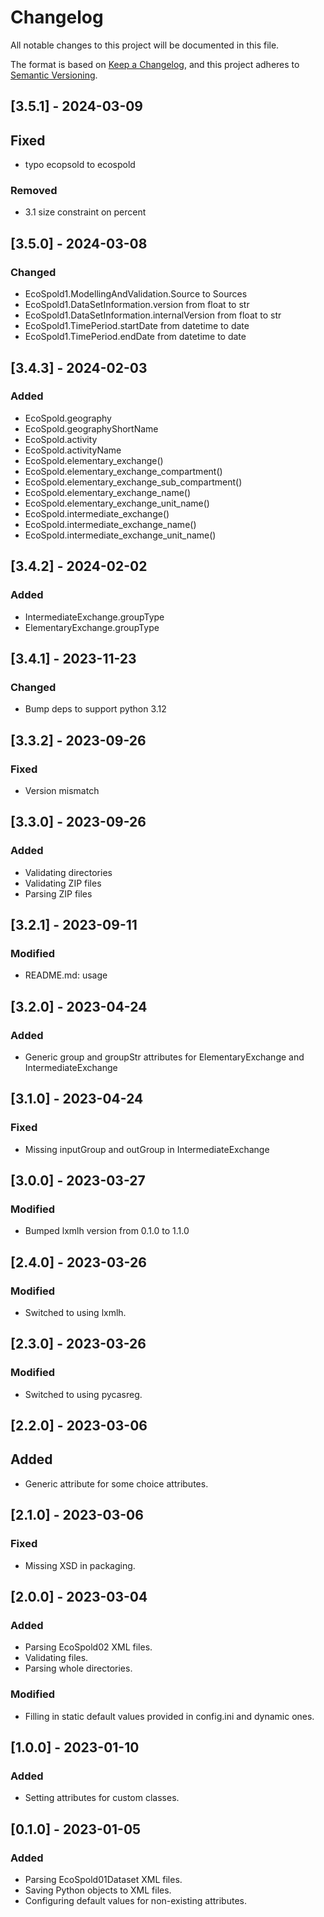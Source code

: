 # Changelog

All notable changes to this project will be documented in this file.

The format is based on [Keep a Changelog](https://keepachangelog.com/en/1.0.0/),
and this project adheres to [Semantic Versioning](https://semver.org/spec/v2.0.0.html).

## [3.5.1] - 2024-03-09

## Fixed

- typo ecopsold to ecospold

### Removed

- 3.1 size constraint on percent

## [3.5.0] - 2024-03-08

### Changed

- EcoSpold1.ModellingAndValidation.Source to Sources
- EcoSpold1.DataSetInformation.version from float to str
- EcoSpold1.DataSetInformation.internalVersion from float to str
- EcoSpold1.TimePeriod.startDate from datetime to date
- EcoSpold1.TimePeriod.endDate from datetime to date


## [3.4.3] - 2024-02-03

### Added

- EcoSpold.geography
- EcoSpold.geographyShortName
- EcoSpold.activity
- EcoSpold.activityName
- EcoSpold.elementary_exchange()
- EcoSpold.elementary_exchange_compartment()
- EcoSpold.elementary_exchange_sub_compartment()
- EcoSpold.elementary_exchange_name()
- EcoSpold.elementary_exchange_unit_name()
- EcoSpold.intermediate_exchange()
- EcoSpold.intermediate_exchange_name()
- EcoSpold.intermediate_exchange_unit_name()

## [3.4.2] - 2024-02-02

### Added

- IntermediateExchange.groupType
- ElementaryExchange.groupType

## [3.4.1] - 2023-11-23

### Changed

- Bump deps to support python 3.12

## [3.3.2] - 2023-09-26

### Fixed
- Version mismatch

## [3.3.0] - 2023-09-26

### Added
- Validating directories
- Validating ZIP files
- Parsing ZIP files

## [3.2.1] - 2023-09-11

### Modified
- README.md: usage

## [3.2.0] - 2023-04-24

### Added
- Generic group and groupStr attributes for ElementaryExchange and IntermediateExchange

## [3.1.0] - 2023-04-24

### Fixed
- Missing inputGroup and outGroup in IntermediateExchange

## [3.0.0] - 2023-03-27

### Modified
- Bumped lxmlh version from 0.1.0 to 1.1.0

## [2.4.0] - 2023-03-26

### Modified
- Switched to using lxmlh.

## [2.3.0] - 2023-03-26

### Modified
- Switched to using pycasreg.

## [2.2.0] - 2023-03-06

## Added
- Generic attribute for some choice attributes.

## [2.1.0] - 2023-03-06

### Fixed
- Missing XSD in packaging.

## [2.0.0] - 2023-03-04

### Added
- Parsing EcoSpold02 XML files.
- Validating files.
- Parsing whole directories.

### Modified
- Filling in static default values provided in config.ini and dynamic ones.

## [1.0.0] - 2023-01-10

### Added
- Setting attributes for custom classes.

## [0.1.0] - 2023-01-05

### Added
- Parsing EcoSpold01Dataset XML files.
- Saving Python objects to XML files.
- Configuring default values for non-existing attributes.
